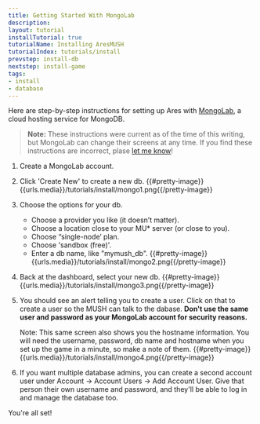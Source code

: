 ```yaml
---
title: Getting Started With MongoLab
description:
layout: tutorial
installTutorial: true
tutorialName: Installing AresMUSH
tutorialIndex: tutorials/install
prevstep: install-db
nextstep: install-game
tags: 
- install
- database
---
```


Here are step-by-step instructions for setting up Ares with [MongoLab](https://mongolab.com/), a cloud hosting service for MongoDB.

> <i class="fa fa-exclamation-triangle"></i> **Note:**  These instructions were current as of the time of this writing, but MongoLab can change their screens at any time.  If you find these instructions are incorrect, plase [let me know](/feedback)!

1. Create a MongoLab account.  
2. Click 'Create New' to create a new db.
   {{#pretty-image}}{{urls.media}}/tutorials/install/mongo1.png{{/pretty-image}}
3. Choose the options for your db.
    * Choose a provider you like (it doesn’t matter).
    * Choose a location close to your MU* server (or close to you).
    * Choose “single-node’ plan.
    * Choose 'sandbox (free)'.
    * Enter a db name, like  "mymush_db".
    {{#pretty-image}}{{urls.media}}/tutorials/install/mongo2.png{{/pretty-image}}
4. Back at the dashboard, select your new db.
    {{#pretty-image}}{{urls.media}}/tutorials/install/mongo3.png{{/pretty-image}}
5. You should see an alert telling you to create a user.  Click on that to create a user so the MUSH can talk to the dabase.  **Don't use the same user and password as your MongoLab account for security reasons.**
     
     Note: This same screen also shows you the hostname information.  You will need the username, password, db name and hostname when you set up the game in a minute, so make a note of them.
    {{#pretty-image}}{{urls.media}}/tutorials/install/mongo4.png{{/pretty-image}}
6. If you want multiple database admins, you can create a second account user under Account -> Account Users -> Add Account User.  Give that person their own username and password, and they'll be able to log in and manage the database too.

You're all set!